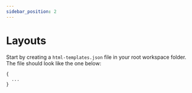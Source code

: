```yaml
---
sidebar_position: 2
---
```


# Layouts

Start by creating a `html-templates.json` file in your root workspace folder. The file should look like the one below:

```
{
  ...
}
```
